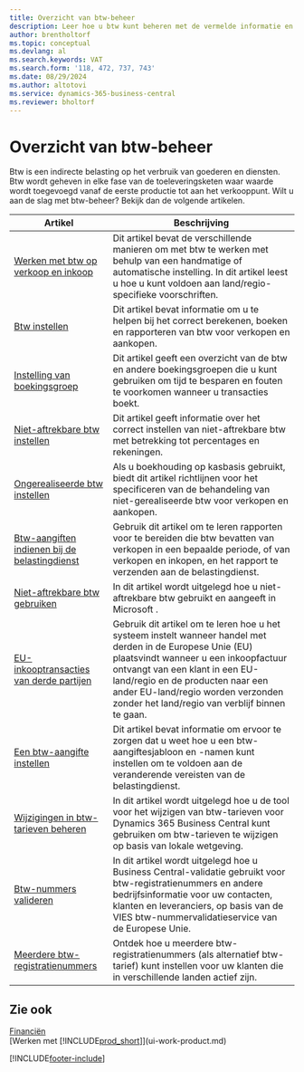 ```yaml
---
title: Overzicht van btw-beheer
description: Leer hoe u btw kunt beheren met de vermelde informatie en resources.
author: brentholtorf
ms.topic: conceptual
ms.devlang: al
ms.search.keywords: VAT
ms.search.form: '118, 472, 737, 743'
ms.date: 08/29/2024
ms.author: altotovi
ms.service: dynamics-365-business-central
ms.reviewer: bholtorf
---
```


# Overzicht van btw-beheer
Btw is een indirecte belasting op het verbruik van goederen en diensten. Btw wordt geheven in elke fase van de toeleveringsketen waar waarde wordt toegevoegd vanaf de eerste productie tot aan het verkooppunt. Wilt u aan de slag met btw-beheer? Bekijk dan de volgende artikelen.  

|  Artikel  |  Beschrijving  |  
|--------|--------------|  
| [Werken met btw op verkoop en inkoop](finance-work-with-vat.md) | Dit artikel bevat de verschillende manieren om met btw te werken met behulp van een handmatige of automatische instelling. In dit artikel leest u hoe u kunt voldoen aan land/regio-specifieke voorschriften.|
| [Btw instellen](finance-setup-vat.md) | Dit artikel bevat informatie om u te helpen bij het correct berekenen, boeken en rapporteren van btw voor verkopen en aankopen.|
| [Instelling van boekingsgroep](finance-posting-groups.md#tax-posting-groups) | Dit artikel geeft een overzicht van de btw en andere boekingsgroepen die u kunt gebruiken om tijd te besparen en fouten te voorkomen wanneer u transacties boekt.|
| [Niet-aftrekbare btw instellen](finance-setup-nondeductible-vat.md) | Dit artikel geeft informatie over het correct instellen van niet-aftrekbare btw met betrekking tot percentages en rekeningen.|
| [Ongerealiseerde btw instellen](finance-setup-unrealized-vat.md) | Als u boekhouding op kasbasis gebruikt, biedt dit artikel richtlijnen voor het specificeren van de behandeling van niet-gerealiseerde btw voor verkopen en aankopen.|
| [Btw-aangiften indienen bij de belastingdienst](finance-how-report-vat.md) | Gebruik dit artikel om te leren rapporten voor te bereiden die btw bevatten van verkopen in een bepaalde periode, of van verkopen en inkopen, en het rapport te verzenden aan de belastingdienst.|
| [Niet-aftrekbare btw gebruiken](finance-how-use-non-deductible-vat.md) | In dit artikel wordt uitgelegd hoe u niet-aftrekbare btw gebruikt en aangeeft in Microsoft .| 
| [EU-inkooptransacties van derde partijen](finance-how-to-eu3party-trade-purchase.md) | Gebruik dit artikel om te leren hoe u het systeem instelt wanneer handel met derden in de Europese Unie (EU) plaatsvindt wanneer u een inkoopfactuur ontvangt van een klant in een EU-land/regio en de producten naar een ander EU-land/regio worden verzonden zonder het land/regio van verblijf binnen te gaan.|  
| [Een btw-aangifte instellen](finance-how-setup-vat-statement.md) | Dit artikel bevat informatie om ervoor te zorgen dat u weet hoe u een btw-aangiftesjabloon en -namen kunt instellen om te voldoen aan de veranderende vereisten van de belastingdienst.|
| [Wijzigingen in btw-tarieven beheren](finance-how-use-vat-rate-change-tool.md) | In dit artikel wordt uitgelegd hoe u de tool voor het wijzigen van btw-tarieven voor Dynamics 365 Business Central kunt gebruiken om btw-tarieven te wijzigen op basis van lokale wetgeving.|
| [Btw-nummers valideren](finance-how-validate-vat-registration-number.md) | In dit artikel wordt uitgelegd hoe u Business Central-validatie gebruikt voor btw-registratienummers en andere bedrijfsinformatie voor uw contacten, klanten en leveranciers, op basis van de VIES btw-nummervalidatieservice van de Europese Unie.|
| [Meerdere btw-registratienummers](finance-how-use-multiple-vat-registrations.md) | Ontdek hoe u meerdere btw-registratienummers (als alternatief btw-tarief) kunt instellen voor uw klanten die in verschillende landen actief zijn. |


## Zie ook 
[Financiën](finance.md)    
[Werken met [!INCLUDE[prod_short](includes/prod_short.md)]](ui-work-product.md)  


[!INCLUDE[footer-include](includes/footer-banner.md)]
